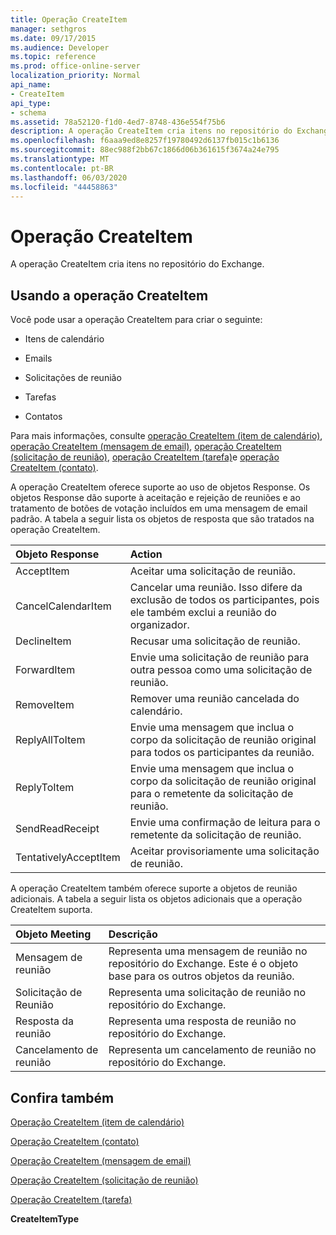 ```yaml
---
title: Operação CreateItem
manager: sethgros
ms.date: 09/17/2015
ms.audience: Developer
ms.topic: reference
ms.prod: office-online-server
localization_priority: Normal
api_name:
- CreateItem
api_type:
- schema
ms.assetid: 78a52120-f1d0-4ed7-8748-436e554f75b6
description: A operação CreateItem cria itens no repositório do Exchange.
ms.openlocfilehash: f6aaa9ed8e8257f19780492d6137fb015c1b6136
ms.sourcegitcommit: 88ec988f2bb67c1866d06b361615f3674a24e795
ms.translationtype: MT
ms.contentlocale: pt-BR
ms.lasthandoff: 06/03/2020
ms.locfileid: "44458863"
---
```

# <a name="createitem-operation"></a>Operação CreateItem

A operação CreateItem cria itens no repositório do Exchange.
  
## <a name="using-the-createitem-operation"></a>Usando a operação CreateItem

Você pode usar a operação CreateItem para criar o seguinte:
  
- Itens de calendário
    
- Emails
    
- Solicitações de reunião
    
- Tarefas
    
- Contatos
    
Para mais informações, consulte [operação CreateItem (item de calendário)](createitem-operation-calendar-item.md), [operação CreateItem (mensagem de email)](createitem-operation-email-message.md), [operação CreateItem (solicitação de reunião)](createitem-operation-meeting-request.md), [operação CreateItem (tarefa)](createitem-operation-task.md)e [operação CreateItem (contato)](createitem-operation-contact.md).
  
A operação CreateItem oferece suporte ao uso de objetos Response. Os objetos Response dão suporte à aceitação e rejeição de reuniões e ao tratamento de botões de votação incluídos em uma mensagem de email padrão. A tabela a seguir lista os objetos de resposta que são tratados na operação CreateItem.
  
|**Objeto Response**|**Action**|
|:-----|:-----|
|AcceptItem  <br/> |Aceitar uma solicitação de reunião.  <br/> |
|CancelCalendarItem  <br/> |Cancelar uma reunião. Isso difere da exclusão de todos os participantes, pois ele também exclui a reunião do organizador.  <br/> |
|DeclineItem  <br/> |Recusar uma solicitação de reunião.  <br/> |
|ForwardItem  <br/> |Envie uma solicitação de reunião para outra pessoa como uma solicitação de reunião.  <br/> |
|RemoveItem  <br/> |Remover uma reunião cancelada do calendário.  <br/> |
|ReplyAllToItem  <br/> |Envie uma mensagem que inclua o corpo da solicitação de reunião original para todos os participantes da reunião.  <br/> |
|ReplyToItem  <br/> |Envie uma mensagem que inclua o corpo da solicitação de reunião original para o remetente da solicitação de reunião.  <br/> |
|SendReadReceipt  <br/> |Envie uma confirmação de leitura para o remetente da solicitação de reunião.  <br/> |
|TentativelyAcceptItem  <br/> |Aceitar provisoriamente uma solicitação de reunião.  <br/> |
   
A operação CreateItem também oferece suporte a objetos de reunião adicionais. A tabela a seguir lista os objetos adicionais que a operação CreateItem suporta.
  
|**Objeto Meeting**|**Descrição**|
|:-----|:-----|
|Mensagem de reunião  <br/> |Representa uma mensagem de reunião no repositório do Exchange. Este é o objeto base para os outros objetos da reunião.  <br/> |
|Solicitação de Reunião  <br/> |Representa uma solicitação de reunião no repositório do Exchange.  <br/> |
|Resposta da reunião  <br/> |Representa uma resposta de reunião no repositório do Exchange.  <br/> |
|Cancelamento de reunião  <br/> |Representa um cancelamento de reunião no repositório do Exchange.  <br/> |
   
## <a name="see-also"></a>Confira também



[Operação CreateItem (item de calendário)](createitem-operation-calendar-item.md)
  
[Operação CreateItem (contato)](createitem-operation-contact.md)
  
[Operação CreateItem (mensagem de email)](createitem-operation-email-message.md)
  
[Operação CreateItem (solicitação de reunião)](createitem-operation-meeting-request.md)
  
[Operação CreateItem (tarefa)](createitem-operation-task.md)
  
 **CreateItemType**

